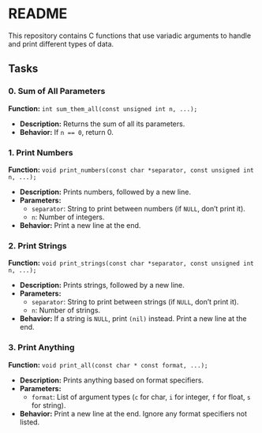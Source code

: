 # README

This repository contains C functions that use variadic arguments to handle and print different types of data.

## Tasks

### 0. Sum of All Parameters

**Function:** `int sum_them_all(const unsigned int n, ...);`

- **Description:** Returns the sum of all its parameters.
- **Behavior:** If `n == 0`, return 0.

### 1. Print Numbers

**Function:** `void print_numbers(const char *separator, const unsigned int n, ...);`

- **Description:** Prints numbers, followed by a new line.
- **Parameters:**
  - `separator`: String to print between numbers (if `NULL`, don’t print it).
  - `n`: Number of integers.
- **Behavior:** Print a new line at the end.

### 2. Print Strings

**Function:** `void print_strings(const char *separator, const unsigned int n, ...);`

- **Description:** Prints strings, followed by a new line.
- **Parameters:**
  - `separator`: String to print between strings (if `NULL`, don’t print it).
  - `n`: Number of strings.
- **Behavior:** If a string is `NULL`, print `(nil)` instead. Print a new line at the end.

### 3. Print Anything

**Function:** `void print_all(const char * const format, ...);`

- **Description:** Prints anything based on format specifiers.
- **Parameters:**
  - `format`: List of argument types (`c` for char, `i` for integer, `f` for float, `s` for string).
- **Behavior:** Print a new line at the end. Ignore any format specifiers not listed.

